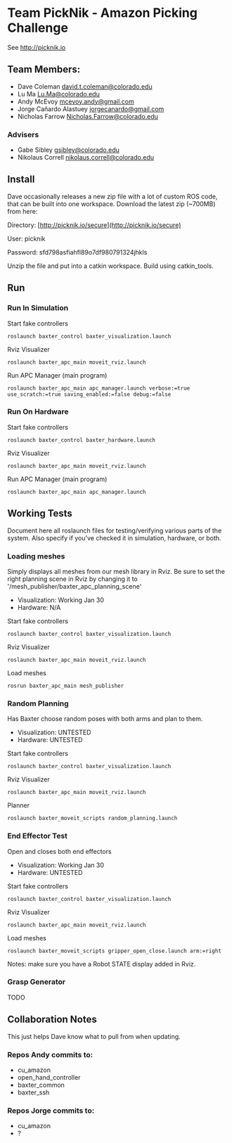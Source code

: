 # Team PickNik - Amazon Picking Challenge

See http://picknik.io

## Team Members:

- Dave Coleman <david.t.coleman@colorado.edu>
- Lu Ma <Lu.Ma@colorado.edu>
- Andy McEvoy <mcevoy.andy@gmail.com>
- Jorge Cañardo Alastuey <jorgecanardo@gmail.com>
- Nicholas Farrow <Nicholas.Farrow@colorado.edu>

### Advisers

- Gabe Sibley <gsibley@colorado.edu>
- Nikolaus Correll <nikolaus.correll@colorado.edu>

## Install

Dave occasionally releases a new zip file with a lot of custom ROS code, that can be built into one workspace. Download the latest zip (~700MB) from here:

Directory: [http://picknik.io/secure](http://picknik.io/secure)

User: picknik

Password: sfd798asfiahfl89o7df980791324jhkls

Unzip the file and put into a catkin workspace. Build using catkin_tools.

## Run

### Run In Simulation

Start fake controllers

    roslaunch baxter_control baxter_visualization.launch

Rviz Visualizer

    roslaunch baxter_apc_main moveit_rviz.launch

Run APC Manager (main program)

    roslaunch baxter_apc_main apc_manager.launch verbose:=true use_scratch:=true saving_enabled:=false debug:=false

### Run On Hardware

Start fake controllers

    roslaunch baxter_control baxter_hardware.launch

Rviz Visualizer

    roslaunch baxter_apc_main moveit_rviz.launch

Run APC Manager (main program)

    roslaunch baxter_apc_main apc_manager.launch

## Working Tests

Document here all roslaunch files for testing/verifying various parts of the system. Also specify if you've checked it in
simulation, hardware, or both.

### Loading meshes

Simply displays all meshes from our mesh library in Rviz. Be sure to set the right planning scene in Rviz by changing it to '/mesh_publisher/baxter_apc_planning_scene'

 - Visualization: Working Jan 30
 - Hardware: N/A

Start fake controllers

    roslaunch baxter_control baxter_visualization.launch

Rviz Visualizer

    roslaunch baxter_apc_main moveit_rviz.launch

Load meshes

    rosrun baxter_apc_main mesh_publisher

### Random Planning

Has Baxter choose random poses with both arms and plan to them.

 - Visualization: UNTESTED
 - Hardware: UNTESTED

Start fake controllers

    roslaunch baxter_control baxter_visualization.launch

Rviz Visualizer

    roslaunch baxter_apc_main moveit_rviz.launch

Planner

    roslaunch baxter_moveit_scripts random_planning.launch

### End Effector Test

Open and closes both end effectors

 - Visualization: Working Jan 30
 - Hardware: UNTESTED

Start fake controllers

    roslaunch baxter_control baxter_visualization.launch

Rviz Visualizer

    roslaunch baxter_apc_main moveit_rviz.launch

Load meshes

    roslaunch baxter_moveit_scripts gripper_open_close.launch arm:=right

Notes: make sure you have a Robot STATE display added in Rviz.

### Grasp Generator

TODO

## Collaboration Notes

This just helps Dave know what to pull from when updating.

### Repos Andy commits to:

- cu_amazon
- open_hand_controller
- baxter_common
- baxter_ssh

### Repos Jorge commits to:

- cu_amazon
- ?